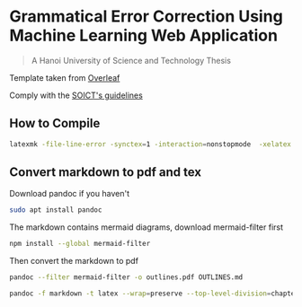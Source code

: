 # Grammatical Error Correction Using Machine Learning Web Application

> A Hanoi University of Science and Technology Thesis

Template taken from [Overleaf](https://www.overleaf.com/latex/templates/thesis-template-for-hanoi-university-of-science-and-technology/nfpspdwmgjmz)

Comply with the [SOICT's guidelines](https://soict.hust.edu.vn/trang-chu/template-va-quy-cach-dong-quyen-do-an-tot-nghiep)

## How to Compile

```sh
latexmk -file-line-error -synctex=1 -interaction=nonstopmode  -xelatex -outdir=build main.tex
```

## Convert markdown to pdf and tex

Download pandoc if you haven't

```sh
sudo apt install pandoc
```

The markdown contains mermaid diagrams, download mermaid-filter first

```sh
npm install --global mermaid-filter
```

Then convert the markdown to pdf

```sh
pandoc --filter mermaid-filter -o outlines.pdf OUTLINES.md
```

```sh
pandoc -f markdown -t latex --wrap=preserve --top-level-division=chapter -o outline.tex OUTLINES.md
```
